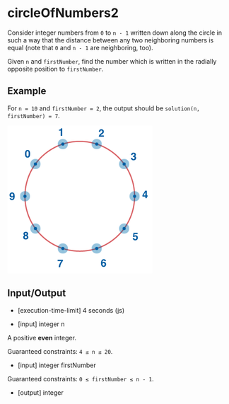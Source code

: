 # circleOfNumbers2

Consider integer numbers from `0` to `n - 1` written down along the circle in such a way that the distance between any two neighboring numbers is equal (note that `0` and `n - 1` are neighboring, too).

Given `n` and `firstNumber`, find the number which is written in the radially opposite position to `firstNumber`.

## Example

For `n = 10` and `firstNumber = 2`, the output should be
`solution(n, firstNumber) = 7`.

![example](src/example.png)

## Input/Output

- [execution-time-limit] 4 seconds (js)

- [input] integer n

A positive **even** integer.

Guaranteed constraints:
`4 ≤ n ≤ 20`.

- [input] integer firstNumber

Guaranteed constraints:
`0 ≤ firstNumber ≤ n - 1`.

- [output] integer
